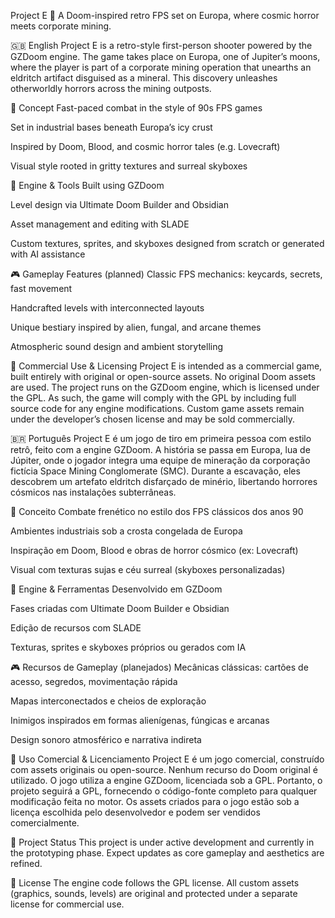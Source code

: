 Project E
🌌 A Doom-inspired retro FPS set on Europa, where cosmic horror meets corporate mining.

🇬🇧 English
Project E is a retro-style first-person shooter powered by the GZDoom engine. The game takes place on Europa, one of Jupiter’s moons, where the player is part of a corporate mining operation that unearths an eldritch artifact disguised as a mineral. This discovery unleashes otherworldly horrors across the mining outposts.

🧠 Concept
Fast-paced combat in the style of 90s FPS games

Set in industrial bases beneath Europa’s icy crust

Inspired by Doom, Blood, and cosmic horror tales (e.g. Lovecraft)

Visual style rooted in gritty textures and surreal skyboxes

🔧 Engine & Tools
Built using GZDoom

Level design via Ultimate Doom Builder and Obsidian

Asset management and editing with SLADE

Custom textures, sprites, and skyboxes designed from scratch or generated with AI assistance

🎮 Gameplay Features (planned)
Classic FPS mechanics: keycards, secrets, fast movement

Handcrafted levels with interconnected layouts

Unique bestiary inspired by alien, fungal, and arcane themes

Atmospheric sound design and ambient storytelling

💼 Commercial Use & Licensing
Project E is intended as a commercial game, built entirely with original or open-source assets. No original Doom assets are used. The project runs on the GZDoom engine, which is licensed under the GPL. As such, the game will comply with the GPL by including full source code for any engine modifications. Custom game assets remain under the developer’s chosen license and may be sold commercially.

🇧🇷 Português
Project E é um jogo de tiro em primeira pessoa com estilo retrô, feito com a engine GZDoom. A história se passa em Europa, lua de Júpiter, onde o jogador integra uma equipe de mineração da corporação fictícia Space Mining Conglomerate (SMC). Durante a escavação, eles descobrem um artefato eldritch disfarçado de minério, libertando horrores cósmicos nas instalações subterrâneas.

🧠 Conceito
Combate frenético no estilo dos FPS clássicos dos anos 90

Ambientes industriais sob a crosta congelada de Europa

Inspiração em Doom, Blood e obras de horror cósmico (ex: Lovecraft)

Visual com texturas sujas e céu surreal (skyboxes personalizadas)

🔧 Engine & Ferramentas
Desenvolvido em GZDoom

Fases criadas com Ultimate Doom Builder e Obsidian

Edição de recursos com SLADE

Texturas, sprites e skyboxes próprios ou gerados com IA

🎮 Recursos de Gameplay (planejados)
Mecânicas clássicas: cartões de acesso, segredos, movimentação rápida

Mapas interconectados e cheios de exploração

Inimigos inspirados em formas alienígenas, fúngicas e arcanas

Design sonoro atmosférico e narrativa indireta

💼 Uso Comercial & Licenciamento
Project E é um jogo comercial, construído com assets originais ou open-source. Nenhum recurso do Doom original é utilizado. O jogo utiliza a engine GZDoom, licenciada sob a GPL. Portanto, o projeto seguirá a GPL, fornecendo o código-fonte completo para qualquer modificação feita no motor. Os assets criados para o jogo estão sob a licença escolhida pelo desenvolvedor e podem ser vendidos comercialmente.

📁 Project Status
This project is under active development and currently in the prototyping phase. Expect updates as core gameplay and aesthetics are refined.

📜 License
The engine code follows the GPL license. All custom assets (graphics, sounds, levels) are original and protected under a separate license for commercial use.